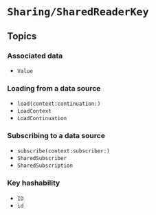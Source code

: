 # ``Sharing/SharedReaderKey``

## Topics

### Associated data

- ``Value``

### Loading from a data source

- ``load(context:continuation:)``
- ``LoadContext``
- ``LoadContinuation``

### Subscribing to a data source

- ``subscribe(context:subscriber:)``
- ``SharedSubscriber``
- ``SharedSubscription``

### Key hashability

- ``ID``
- ``id``
